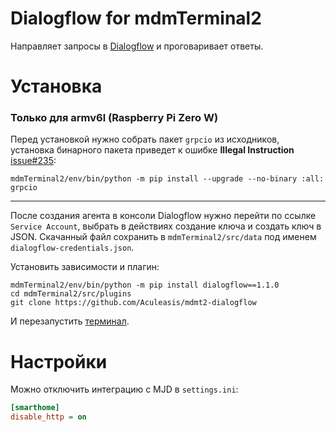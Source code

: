 # Dialogflow for mdmTerminal2
Направляет запросы в [Dialogflow](https://dialogflow.cloud.google.com/) и проговаривает ответы.

# Установка
### Только для armv6l (Raspberry Pi Zero W)
Перед установкой нужно собрать пакет `grpcio` из исходников, установка бинарного пакета приведет к ошибке **Illegal Instruction** [issue#235](https://github.com/googlesamples/assistant-sdk-python/issues/235):
```
mdmTerminal2/env/bin/python -m pip install --upgrade --no-binary :all: grpcio
```
---
После создания агента в консоли Dialogflow нужно перейти по ссылке `Service Account`, выбрать в действиях создание ключа и создать ключ в JSON.
Скачанный файл сохранить в `mdmTerminal2/src/data` под именем `dialogflow-credentials.json`.

Установить зависимости и плагин:
```
mdmTerminal2/env/bin/python -m pip install dialogflow==1.1.0
cd mdmTerminal2/src/plugins
git clone https://github.com/Aculeasis/mdmt2-dialogflow
```
И перезапустить [терминал](https://github.com/Aculeasis/mdmTerminal2).

# Настройки
Можно отключить интеграцию с MJD в `settings.ini`:
```ini
[smarthome]
disable_http = on
```
